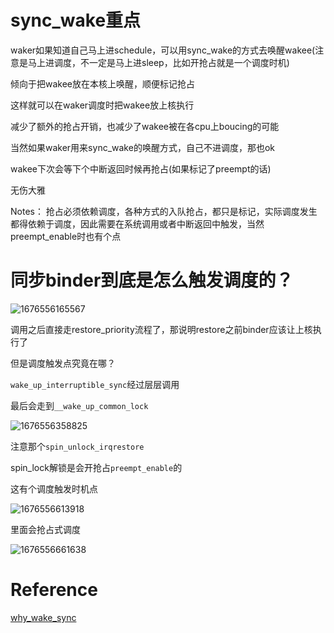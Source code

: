 # sync_wake重点
waker如果知道自己马上进schedule，可以用sync_wake的方式去唤醒wakee(注意是马上进调度，不一定是马上进sleep，比如开抢占就是一个调度时机)

倾向于把wakee放在本核上唤醒，顺便标记抢占

这样就可以在waker调度时把wakee放上核执行

减少了额外的抢占开销，也减少了wakee被在各cpu上boucing的可能

当然如果waker用来sync_wake的唤醒方式，自己不进调度，那也ok

wakee下次会等下个中断返回时候再抢占(如果标记了preempt的话)

无伤大雅

Notes：
抢占必须依赖调度，各种方式的入队抢占，都只是标记，实际调度发生都得依赖于调度，因此需要在系统调用或者中断返回中触发，当然preempt_enable时也有个点

# 同步binder到底是怎么触发调度的？
![1676556165567](https://user-images.githubusercontent.com/31315527/219385760-3539c94a-b402-4f4e-bd96-dff1ef8081ed.png)

调用之后直接走restore_priority流程了，那说明restore之前binder应该让上核执行了

但是调度触发点究竟在哪？

`wake_up_interruptible_sync`经过层层调用

最后会走到`__wake_up_common_lock`

![1676556358825](https://user-images.githubusercontent.com/31315527/219386577-fc3b103e-59ad-482b-97f0-54d9e606a3d8.png)

注意那个`spin_unlock_irqrestore`

spin_lock解锁是会开抢占`preempt_enable`的

这有个调度触发时机点

![1676556613918](https://user-images.githubusercontent.com/31315527/219387584-8cb48ddc-2f8c-4d44-8d72-c98510999c62.png)

里面会抢占式调度

![1676556661638](https://user-images.githubusercontent.com/31315527/219387780-ecc506d6-7ee4-4cff-ba8f-dabf0daf6bc3.png)


# Reference
[why_wake_sync](https://stackoverflow.com/questions/16201468/purpose-of-wake-up-sync-wake-up-interruptible-sync-in-the-linux-kernel)
